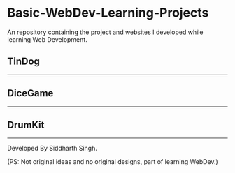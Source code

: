 # Basic-WebDev-Learning-Projects
An repository containing the project and websites I developed while learning Web Development.


## TinDog



---



## DiceGame



---



## DrumKit


---

Developed By Siddharth Singh. 

(PS: Not original ideas and no original designs, part of learning WebDev.)
